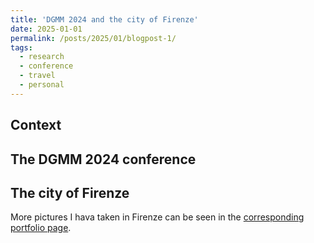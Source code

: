 ```yaml
---
title: 'DGMM 2024 and the city of Firenze'
date: 2025-01-01
permalink: /posts/2025/01/blogpost-1/
tags:
  - research
  - conference
  - travel
  - personal
---
```


## Context

## The DGMM 2024 conference

## The city of Firenze

More pictures I hava taken in Firenze can be seen in the [corresponding portfolio page](/portfolio/portfolio-3-DGMM-2024.md).